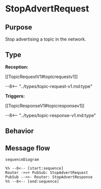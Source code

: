 <div class="message" markdown>


# StopAdvertRequest


## Purpose


<!-- --8<-- [start:purpose] -->
Stop advertising a topic in the network.
<!-- --8<-- [end:purpose] -->

## Type


 <!-- --8<-- [start:type] -->
**Reception:**

[[TopicRequestV1#topicrequestv1]]

--8<-- "../types/topic-request-v1.md:type"

**Triggers:**

[[TopicResponseV1#topicresponsev1]]

--8<-- "../types/topic-response-v1.md:type"
<!-- --8<-- [end:type] -->

## Behavior


<!-- --8<-- [start:behavior] -->
<!-- --8<-- [end:behavior] -->

## Message flow


<!-- --8<-- [start:messages] -->
```mermaid
sequenceDiagram

%% --8<-- [start:sequence]
Router ->>+ PubSub: StopAdvertRequest
PubSub -->>- Router: StopAdvertResponse
%% --8<-- [end:sequence]
```
<!-- --8<-- [end:messages] -->

</div>
